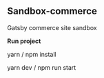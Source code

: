 ## Sandbox-commerce

Gatsby commerce site sandbox

**Run project**

yarn / npm install

yarn dev / npm run start
